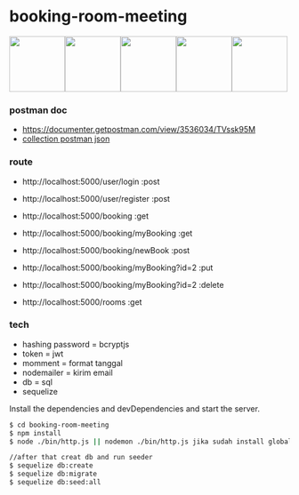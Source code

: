 # booking-room-meeting


<div style="display:flex; flex-direction:row;">
  <img src="https://duckduckgo.com/i/d006c491.png" width="100"> 
  <img src="https://external-content.duckduckgo.com/iu/?u=https%3A%2F%2Ftse2.mm.bing.net%2Fth%3Fid%3DOIP.nTRBhzKoS_yTCNP591vKjAHaHa%26o%3D6%26pid%3DApi&f=1" width="100">
  <img src="https://i.cloudup.com/zfY6lL7eFa-3000x3000.png" width="100"> 
  <img src="https://duckduckgo.com/i/a65969b4.png" width="100"> 
  <img src="https://jwt.io/img/pic_logo.svg" width="100"> 
 </div>


### postman doc
* https://documenter.getpostman.com/view/3536034/TVssk95M
* <a href="https://github.com/RaihanArdianata/booking-room-meeting/blob/master/room_meeting.postman_collection.json">collection postman json</a>
### route

* http://localhost:5000/user/login :post
* http://localhost:5000/user/register :post

* http://localhost:5000/booking :get
* http://localhost:5000/booking/myBooking :get
* http://localhost:5000/booking/newBook :post
* http://localhost:5000/booking/myBooking?id=2 :put
* http://localhost:5000/booking/myBooking?id=2 :delete

* http://localhost:5000/rooms :get

### tech

* hashing password = bcryptjs
* token = jwt
* momment = format tanggal
* nodemailer = kirim email
* db = sql
* sequelize

Install the dependencies and devDependencies and start the server.

```sh
$ cd booking-room-meeting
$ npm install
$ node ./bin/http.js || nodemon ./bin/http.js jika sudah install global

//after that creat db and run seeder
$ sequelize db:create
$ sequelize db:migrate
$ sequelize db:seed:all
```
